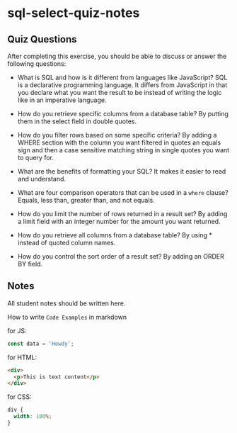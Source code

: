 # sql-select-quiz-notes

## Quiz Questions

After completing this exercise, you should be able to discuss or answer the following questions:

- What is SQL and how is it different from languages like JavaScript?
  SQL is a declarative programming language. It differs from JavaScript in that you declare what you want the result to be instead of writing the logic like in an imperative language.

- How do you retrieve specific columns from a database table?
  By putting them in the select field in double quotes.

- How do you filter rows based on some specific criteria?
  By adding a WHERE section with the column you want filtered in quotes an equals sign and then a case sensitive matching string in single quotes you want to query for.

- What are the benefits of formatting your SQL?
  It makes it easier to read and understand.

- What are four comparison operators that can be used in a `where` clause?
  Equals, less than, greater than, and not equals.

- How do you limit the number of rows returned in a result set?
  By adding a limit field with an integer number for the amount you want returned.

- How do you retrieve all columns from a database table?
  By using \* instead of quoted column names.

- How do you control the sort order of a result set?
  By adding an ORDER BY field.

## Notes

All student notes should be written here.

How to write `Code Examples` in markdown

for JS:

```javascript
const data = 'Howdy';
```

for HTML:

```html
<div>
  <p>This is text content</p>
</div>
```

for CSS:

```css
div {
  width: 100%;
}
```
